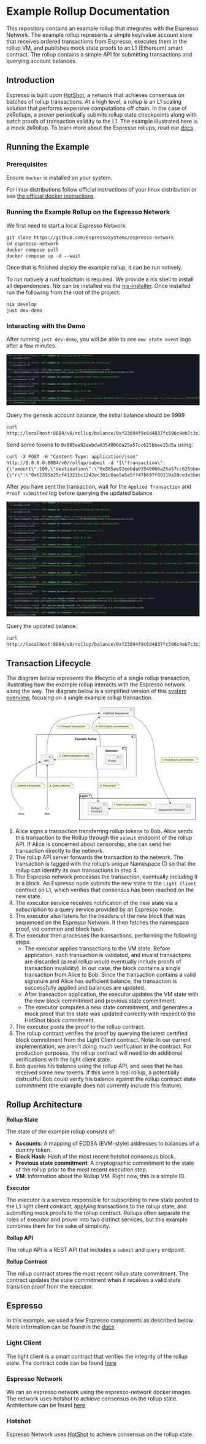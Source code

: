 # Example Rollup Documentation

This repository contains an example rollup that integrates with the Espresso Network. The example rollup represents a
simple key/value account store that receives ordered transactions from Espresso, executes them in the rollup VM, and
publishes mock state proofs to an L1 (Ethereum) smart contract. The rollup contains a simple API for submitting
transactions and querying account balances.

## Introduction

Espresso is built upon
[HotShot](https://github.com/EspressoSystems/HotShot), a network that achieves consensus on batches of rollup transactions.
At a high level, a rollup is an L1 scaling solution that performs expensive computations off chain. In the case of
zkRollups, a prover periodically submits rollup state checkpoints along with batch proofs of transaction validity to the
L1. The example illustrated here is a mock zkRollup. To learn more about the Espresso
rollups, read our [docs](https://docs.espressosys.com/network)

## Running the Example

### Prerequisites

Ensure `docker` is installed on your system.

For linux distributions follow official instructions of your linux distribution or see
[the official docker instructions](https://docs.docker.com/engine/install/).

### Running the Example Rollup on the Espresso Network

We first need to start a local Espresso Network.

    git clone https://github.com/EspressoSystems/espresso-network
    cd espresso-network
    docker compose pull
    docker compose up -d --wait

Once that is finished deploy the example rollup, it can be run natively.

To run natively a rust toolchain is required. We provide a nix shell to install
all dependencies. Nix can be installed via the
[nix-installer](https://github.com/DeterminateSystems/nix-installer). Once
installed run the following from the root of the project:

    nix develop
    just dev-demo

### Interacting with the Demo

After running `just dev-demo`, you will be able to see `new state event` logs after a few minutes.

![new-state](./images/new-state.png)

Query the genesis account balance, the initial balance should be 9999

```
curl http://localhost:8084/v0/rollup/balance/0xf23694f9c6d4837fc596c4eb7c3c3d8a8bae69ca
```

Send some tokens to `0x885ee92eebda03540066a25a57cc625bbee15d5a` using:

```
curl -X POST -H "Content-Type: application/json" http://0.0.0.0:8084/v0/rollup/submit -d "{\"transaction\":{\"amount\":100,\"destination\":\"0x885ee92eebda03540066a25a57cc625bbee15d5a\",\"nonce\":1},\"signature\":{\"r\":\"0x61395b25cf41321bc1242ec301c0aa5a5e5ff47b697f80119a20ce3e5be66f9e\",\"s\":\"0x447cf03a5ddb28b9a189d108a8e91efa523fd3fb37cebab1cad610d82a8edbb0\",\"v\":27}}"
```

After you have sent the transaction, wait for the `Applied Transaction` and `Proof submitted` log before querying the updated balance.

![proof-submitted](./images/proof-submitted.png)

Query the updated balance:

```
curl http://localhost:8084/v0/rollup/balance/0xf23694f9c6d4837fc596c4eb7c3c3d8a8bae69ca
```

## Transaction Lifecycle

The diagram below represents the lifecycle of a single rollup transaction, illustrating how the example rollup interacts
with the Espresso network along the way. The diagram below is a simplified version of this
[system overview](https://docs.espressosys.com/network/learn/the-espresso-network/system-overview), focusing on a
single example rollup transaction.

![Example Rollup](./doc/example_l2.svg)

1. Alice signs a transaction transferring rollup tokens to Bob. Alice sends this transaction to the Rollup through the
   `submit` endpoint of the rollup API. If Alice is concerned about censorship, she can send her transaction directly to
   the network.
2. The rollup API server forwards the transaction to the network. The transaction is tagged with the rollup’s unique
   Namespace ID so that the rollup can identify its own transactions in step 4.
3. The Espresso network processes the transaction, eventually including it in a block. An Espresso node submits the
   new state to the `Light Client` contract on L1, which verifies that consensus has been reached on the new state.
4. The executor service receives notification of the new state via a subscription to a query service provided
   by an Espresso node.
5. The executor also listens for the headers of the new block that was sequenced on the Espresso Network. It then fetches the
   namespace proof, vid common and block hash.
6. The executor then processes the
   transactions, performing the following steps:
   - The executor applies transactions to the VM state. Before application, each transaction is validated, and invalid
     transactions are discarded (a real rollup would eventually include proofs of transaction invalidity). In our case,
     the block contains a single transaction from Alice to Bob. Since the transaction contains a valid signature and
     Alice has sufficient balance, the transaction is successfully applied and balances are updated.
   - After transaction application, the executor updates the VM state with the new block commitment and previous state
     commitment.
   - The executor computes a new state commitment, and generates a mock proof that the state was updated correctly with
     respect to the HotShot block commitment.
7. The executor posts the proof to the rollup contract.
8. The rollup contract verifies the proof by querying the latest certified block commitment from the Light Client contract.
   Note: In our current implementation, we aren't doing much verification in the contract. For production purposes, the rollup contract
   will need to do additional verifications with the light client state.
9. Bob queries his balance using the rollup API, and sees that he has received some new tokens. If this were a real
   rollup, a potentially distrustful Bob could verify his balance against the rollup contract state commitment (the
   example does not currently include this feature).

## Rollup Architecture

**Rollup State**

The state of the example rollup consists of:

- **Accounts**: A mapping of ECDSA (EVM-style) addresses to balances of a dummy token.
- **Block Hash**: Hash of the most recent hotshot consensus block.
- **Previous state commitment**: A cryptographic commitment to the state of the rollup prior to the most recent
  execution step.
- **VM**: Information about the Rollup VM. Right now, this is a simple ID.

**Executor**

The executor is a service responsible for subscribing to new state posted to the L1 light client contract, applying
transactions to the rollup state, and submitting mock proofs to the rollup
contract. Rollups often separate the roles of executor and prover into two distinct services, but this example combines
them for the sake of simplicity.

**Rollup API**

The rollup API is a REST API that includes a `submit` and `query` endpoint.

**Rollup Contract**

The rollup contract stores the most recent rollup state commitment. The contract updates the state commitment when it
receives a valid state transition proof from the executor.

## Espresso

In this example, we used a few Espresso components as described below. More information can be found
in the [docs](https://docs.espressosys.com/network)

### Light Client

The light client is a smart contract that verifies the integrity of the rollup state. The contract
code can be found
[here](https://github.com/EspressoSystems/espresso-network/blob/main/contracts/src/LightClient.sol)

### Espresso Network

We ran an espresso network using the espresso-network docker images. The network uses hotshot to
achieve consensus on the rollup state. Architecture can be found
[here](https://github.com/EspressoSystems/espresso-network/tree/main?tab=readme-ov-file#architecture)

### Hotshot

Espresso Network uses [HotShot](https://github.com/EspressoSystems/HotShot) to achieve consensus on the rollup state.
